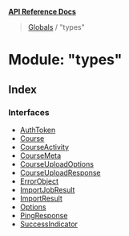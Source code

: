 **[API Reference Docs](../README.md)**

> [Globals](../README.md) / "types"

# Module: "types"

## Index

### Interfaces

- [AuthToken](../interfaces/_types_.authtoken.md)
- [Course](../interfaces/_types_.course.md)
- [CourseActivity](../interfaces/_types_.courseactivity.md)
- [CourseMeta](../interfaces/_types_.coursemeta.md)
- [CourseUploadOptions](../interfaces/_types_.courseuploadoptions.md)
- [CourseUploadResponse](../interfaces/_types_.courseuploadresponse.md)
- [ErrorObject](../interfaces/_types_.errorobject.md)
- [ImportJobResult](../interfaces/_types_.importjobresult.md)
- [ImportResult](../interfaces/_types_.importresult.md)
- [Options](../interfaces/_types_.options.md)
- [PingResponse](../interfaces/_types_.pingresponse.md)
- [SuccessIndicator](../interfaces/_types_.successindicator.md)
